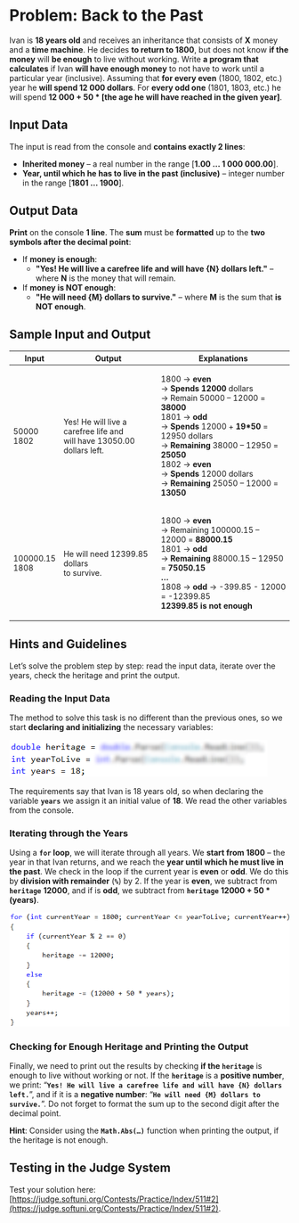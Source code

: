 # Problem: Back to the Past

Ivan is **18 years old** and receives an inheritance that consists of **X** money and a **time machine**. He decides **to return to 1800**, but does not know **if the money** will **be enough** to live without working. Write **a program that calculates** if Ivan **will have enough money** to not have to work until a particular year (inclusive). Assuming that **for every even** (1800, 1802, etc.) year he **will spend 12 000 dollars**. For **every odd one** (1801, 1803, etc.) he will spend **12 000 + 50 \* \[the age he will have reached in the given year]**.

## Input Data

The input is read from the console and **contains exactly 2 lines**:

* **Inherited money** – a real number in the range \[**1.00 … 1 000 000.00**].
* **Year, until which he has to live in the past (inclusive)** – integer number in the range \[**1801 … 1900**].

## Output Data

**Print** on the console **1 line**. The **sum** must be **formatted** up to the **two symbols after the decimal point**:

* If **money is enough**:
  * **"Yes! He will live a carefree life and will have {N} dollars left."** – where **N** is the money that will remain.
* If **money is NOT enough**:
  * **"He will need {М} dollars to survive."** – where **M** is the sum that **is NOT enough**.

## Sample Input and Output

| **Input**                | **Output**                                                                       | **Explanations**                                                                                                                                                                                                                                                                                                                                                                                                                                                                                                      |
| ------------------------ | -------------------------------------------------------------------------------- | --------------------------------------------------------------------------------------------------------------------------------------------------------------------------------------------------------------------------------------------------------------------------------------------------------------------------------------------------------------------------------------------------------------------------------------------------------------------------------------------------------------------- |
| <p>50000<br>1802</p>     | <p>Yes! He will live a carefree life and<br>will have 13050.00 dollars left.</p> | <p>1800 → <strong>even</strong><br>        → <strong>Spends 12000</strong> dollars<br>        → Remain 50000 – 12000 = <strong>38000</strong><br>1801 → <strong>odd</strong><br>        → <strong>Spends</strong> 12000 + <strong>19*50</strong> = 12950 dollars<br>        → <strong>Remaining</strong> 38000 – 12950 = <strong>25050</strong><br>1802 → <strong>even</strong><br>        → <strong>Spends</strong> 12000 dollars<br>        → <strong>Remaining</strong> 25050 – 12000 = <strong>13050</strong></p> |
| <p>100000.15<br>1808</p> | <p>He will need 12399.85 dollars<br>to survive.</p>                              | <p>1800 → <strong>even</strong><br>        → Remaining 100000.15 – 12000 = <strong>88000.15</strong><br>1801 → <strong>odd</strong><br>        → <strong>Remaining</strong> 88000.15 – 12950 = <strong>75050.15</strong><br><strong>…</strong><br>1808 → <strong>odd</strong> → -399.85 - 12000 = -12399.85<br><strong>12399.85 is not enough</strong></p>                                                                                                                                                            |

## Hints and Guidelines

Let’s solve the problem step by step: read the input data, iterate over the years, check the heritage and print the output.

### Reading the Input Data

The method to solve this task is no different than the previous ones, so we start **declaring and initializing** the necessary variables:

![](../assets/chapter-5-2-images/03.Back-to-the-past-01.png)

The requirements say that Ivan is 18 years old, so when declaring the variable **`years`** we assign it an initial value of **18**. We read the other variables from the console.

### Iterating through the Years

Using a **`for` loop**, we will iterate through all years. We **start from 1800** – the year in that Ivan returns, and we reach the **year until which he must live in the past**. We check in the loop if the current year is **even** or **odd**. We do this by **division with remainder** (**`%`**) by 2. If the year is **even**, we subtract from **`heritage`** **12000**, and if is **odd**, we subtract from **`heritage`** **12000 + 50 \* (years)**.

![](../assets/chapter-5-2-images/03.Back-to-the-past-02.png)

### Checking for Enough Heritage and Printing the Output

Finally, we need to print out the results by checking **if the `heritage`** is enough to live without working or not. If the **`heritage`** is a **positive number**, we print: “**`Yes! He will live a carefree life and will have {N} dollars left.`**”, and if it is a **negative number**: “**`He will need {М} dollars to survive.`**”. Do not forget to format the sum up to the second digit after the decimal point.

**Hint**: Consider using the **`Math.Abs(…)`** function when printing the output, if the heritage is not enough.

## Testing in the Judge System

Test your solution here: [https://judge.softuni.org/Contests/Practice/Index/511#2](https://judge.softuni.org/Contests/Practice/Index/511#2).
